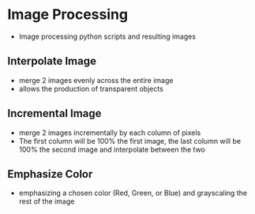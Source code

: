 # Image Processing

- Image processing python scripts and resulting images

## Interpolate Image
- merge 2 images evenly across the entire image
- allows the production of transparent objects

## Incremental Image
- merge 2 images incrementally by each column of pixels
- The first column will be 100% the first image, the last column will be 100% the second image and interpolate between the two

## Emphasize Color
- emphasizing a chosen color (Red, Green, or Blue) and grayscaling the rest of the image
